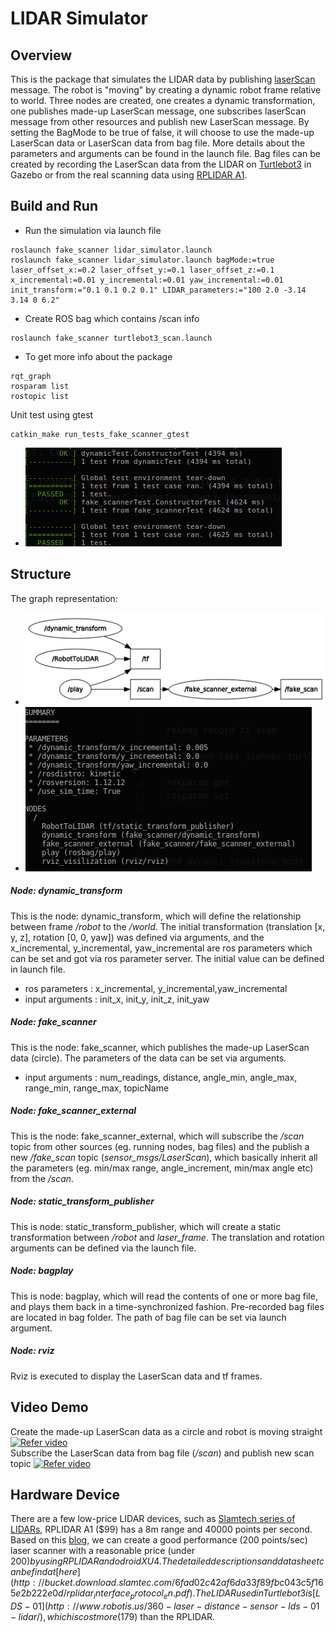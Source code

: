 # LIDAR Simulator


## Overview
This is the package that simulates the LIDAR data by publishing [laserScan](http://docs.ros.org/melodic/api/sensor_msgs/html/msg/LaserScan.html) message. The robot is "moving" by creating a dynamic robot frame relative to world. Three nodes are created, one creates a dynamic transformation, one publishes made-up LaserScan message, one subscribes laserScan message from other resources and publish new LaserScan message.  By setting the BagMode to be true of false, it will choose to use the made-up LaserScan data or LaserScan data from bag file. More details about the parameters and arguments can be found in the launch file. Bag files can be created by recording the LaserScan data from the LIDAR on [Turtlebot3](http://emanual.robotis.com/docs/en/platform/turtlebot3/overview/) in Gazebo or from the real scanning data using [RPLIDAR A1](wiki.ros.org/rplidar).


## Build and Run
- Run the simulation via launch file
```
roslaunch fake_scanner lidar_simulator.launch
roslaunch fake_scanner lidar_simulator.launch bagMode:=true laser_offset_x:=0.2 laser_offset_y:=0.1 laser_offset_z:=0.1 x_incremental:=0.01 y_incremental:=0.01 yaw_incremental:=0.01 init_transform:="0.1 0.1 0.2 0.1" LIDAR_parameters:="100 2.0 -3.14 3.14 0 6.2"
```
- Create ROS bag which contains /scan info

```
roslaunch fake_scanner turtlebot3_scan.launch
```
- To get more info about the package
```
rqt_graph
rosparam list
rostopic list
```

Unit test using gtest
```
catkin_make run_tests_fake_scanner_gtest
```
- ![gtest](https://github.com/zzjkf2009/Fake_LIDAR_Simulator/blob/devel/image/Unit_test.png)
## Structure
The graph representation:
- ![rqt](https://github.com/zzjkf2009/Fake_LIDAR_Simulator/blob/devel/image/rqt_graph.png)
- ![summary](https://github.com/zzjkf2009/Fake_LIDAR_Simulator/blob/devel/image/Summary.png)

##### Node: dynamic_transform
This is the node: dynamic_transform, which will define the relationship between frame */robot* to the */world*. The initial transformation (translation [x, y, z], rotation [0, 0, yaw]) was defined via arguments, and the x_incremental, y_incremental, yaw_incremental are ros parameters which can be set and got via ros parameter server. The initial value can be defined in launch file.
- ros parameters : x_incremental, y_incremental,yaw_incremental
- input arguments : init_x, init_y, init_z, init_yaw

##### Node: fake_scanner
This is the node: fake_scanner, which publishes the made-up LaserScan data (circle). The parameters of the data can be set via arguments.
- input arguments : num_readings, distance, angle_min, angle_max, range_min, range_max, topicName

##### Node: fake_scanner_external
This is the node: fake_scanner_external, which will subscribe the */scan* topic from other sources (eg. running nodes, bag files) and the publish a new */fake_scan* topic (*sensor_msgs/LaserScan*), which basically inherit all the parameters (eg. min/max range, angle_increment, min/max angle etc) from the */scan*.
##### Node: static_transform_publisher
This is node: static_transform_publisher, which will create a static transformation between */robot* and *laser_frame*. The translation and rotation arguments can be defined via the launch file.
##### Node: bagplay
This is node: bagplay, which will read the contents of one or more bag file, and plays them back in a time-synchronized fashion.  Pre-recorded bag files are located in bag folder. The path of bag file can be set via launch argument.
##### Node: rviz
Rviz is executed to display the LaserScan data and tf frames.

## Video Demo
Create the made-up LaserScan data as a circle and robot is moving straight
[![Refer video](https://img.youtube.com/vi/JdwR-_Dt6RA/0.jpg)](https://youtu.be/JdwR-_Dt6RA) \
Subscribe the LaserScan data from bag file (*/scan*) and publish new scan topic
 [![Refer video](https://img.youtube.com/vi/tNV9SA3vey8/0.jpg)](https://youtu.be/tNV9SA3vey8)

 ## Hardware Device
There are a few low-price LIDAR devices, such as [Slamtech series of LIDARs](https://www.dfrobot.com/product-1125.html), RPLIDAR A1 ($99) has a 8m range and 40000 points per second. Based on this [blog](https://diyrobocars.com/2018/08/04/lidar-slam-without-ros-on-cheap-computing-boards/), we can create a good performance (200 points/sec) laser scanner with a reasonable price (under $200) by using RPLIDAR and odroid XU4. The detailed descriptions and data sheet can be find at [here](http://bucket.download.slamtec.com/6fad02c42af6da33f89fbc043c5f165e2b222e0d/rplidar_interface_protocol_en.pdf). The LIDAR used in Turtlebot3 is [LDS-01](http://www.robotis.us/360-laser-distance-sensor-lds-01-lidar/), which is cost more ($179) than the RPLIDAR.
